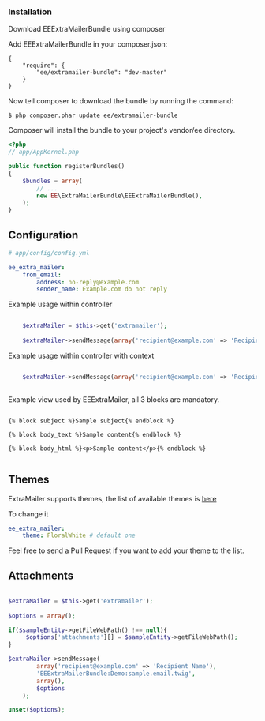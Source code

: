 ### Installation

Download EEExtraMailerBundle using composer

Add EEExtraMailerBundle in your composer.json:

```
{
    "require": {
        "ee/extramailer-bundle": "dev-master"
    }
}
```

Now tell composer to download the bundle by running the command:

```
$ php composer.phar update ee/extramailer-bundle
```

Composer will install the bundle to your project's vendor/ee directory.

``` php
<?php
// app/AppKernel.php

public function registerBundles()
{
    $bundles = array(
        // ...
        new EE\ExtraMailerBundle\EEExtraMailerBundle(),
    );
}

```

Configuration
-------------

``` yaml
# app/config/config.yml

ee_extra_mailer:
    from_email:
        address: no-reply@example.com
        sender_name: Example.com do not reply
```


Example usage within controller

``` php

    $extraMailer = $this->get('extramailer');
        
    $extraMailer->sendMessage(array('recipient@example.com' => 'Recipient Name'), 'EEExtraMailerBundle:Demo:sample.email.twig');

```

Example usage within controller with context

``` php

    $extraMailer->sendMessage(array('recipient@example.com' => 'Recipient Name'), 'EEExtraMailerBundle:Demo:sample.email.twig', array('foo' => 'bar'));
        
```

Example view used by EEExtraMailer, all 3 blocks are mandatory.

``` twig

{% block subject %}Sample subject{% endblock %}

{% block body_text %}Sample content{% endblock %}

{% block body_html %}<p>Sample content</p>{% endblock %}


```
## Themes

ExtraMailer supports themes, the list of available themes is [here](../views/Themes)

To change it

``` yaml
ee_extra_mailer:
    theme: FloralWhite # default one
```

Feel free to send a Pull Request if you want to add your theme to the list.

## Attachments


``` php
    
$extraMailer = $this->get('extramailer');
             
$options = array();

if($sampleEntity->getFileWebPath() !== null){
     $options['attachments'][] = $sampleEntity->getFileWebPath();  
}

$extraMailer->sendMessage(
        array('recipient@example.com' => 'Recipient Name'),
        'EEExtraMailerBundle:Demo:sample.email.twig',
        array(),
        $options
    );

unset($options);

```
